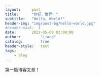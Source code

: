 ```yaml
---
layout:     post
title:      "你好，世界！"
subtitle:   "Hello, World!"
header-img: "img/post-bg/hello-world.jpg"
#header-mask:  1
date:       2022-05-09 03:00:00
author:         "Liang"
catalog:        true
header-style:   text
tags:
    - blog
---
```


第一篇博客文章！